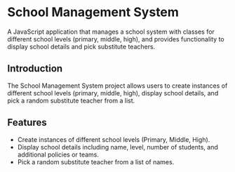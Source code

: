 # School Management System

A JavaScript application that manages a school system with classes for different school levels (primary, middle, high), and provides functionality to display school details and pick substitute teachers.

## Introduction

The School Management System project allows users to create instances of different school levels (primary, middle, high), display school details, and pick a random substitute teacher from a list.

## Features

- Create instances of different school levels (Primary, Middle, High).
- Display school details including name, level, number of students, and additional policies or teams.
- Pick a random substitute teacher from a list of names.
